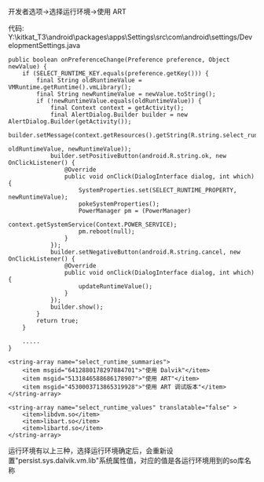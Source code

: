开发者选项->选择运行环境->使用 ART

代码:
Y:\kitkat_T3\android\packages\apps\Settings\src\com\android\settings/DevelopmentSettings.java

    public boolean onPreferenceChange(Preference preference, Object newValue) {
        if (SELECT_RUNTIME_KEY.equals(preference.getKey())) {
            final String oldRuntimeValue = VMRuntime.getRuntime().vmLibrary();
            final String newRuntimeValue = newValue.toString();
            if (!newRuntimeValue.equals(oldRuntimeValue)) {
                final Context context = getActivity();
                final AlertDialog.Builder builder = new AlertDialog.Builder(getActivity());
                builder.setMessage(context.getResources().getString(R.string.select_runtime_warning_message,
                                                                    oldRuntimeValue, newRuntimeValue));
                builder.setPositiveButton(android.R.string.ok, new OnClickListener() {
                    @Override
                    public void onClick(DialogInterface dialog, int which) {
                        SystemProperties.set(SELECT_RUNTIME_PROPERTY, newRuntimeValue);
                        pokeSystemProperties();
                        PowerManager pm = (PowerManager)
                                context.getSystemService(Context.POWER_SERVICE);
                        pm.reboot(null);
                    }
                });
                builder.setNegativeButton(android.R.string.cancel, new OnClickListener() {
                    @Override
                    public void onClick(DialogInterface dialog, int which) {
                        updateRuntimeValue();
                    }
                });
                builder.show();
            }
            return true;
        }

        .....
    }

    <string-array name="select_runtime_summaries">
        <item msgid="6412880178297884701">"使用 Dalvik"</item>
        <item msgid="5131846588686178907">"使用 ART"</item>
        <item msgid="4530003713865319928">"使用 ART 调试版本"</item>
    </string-array>

    <string-array name="select_runtime_values" translatable="false" >
        <item>libdvm.so</item>
        <item>libart.so</item>
        <item>libartd.so</item>
    </string-array>

运行环境有以上三种，选择运行环境确定后，会重新设置"persist.sys.dalvik.vm.lib"系统属性值，对应的值是各运行环境用到的so库名称